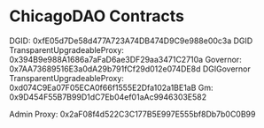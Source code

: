 # ChicagoDAO Contracts

DGID: 0xfE05d7De58d477A723A74DB474D9C9e988e00c3a
DGID TransparentUpgradeableProxy: 0x394B9e988A1686a7aFaD6ae3DF29aa3471C2710a
Governor: 0x7AA73689516E3a0dA29b791fCf29d012e074DE8d
DGIGovernor TransparentUpgradeableProxy: 0xd074C9Ea07F05ECA0f66f1555E2Dfa102a1BE1aB
Gm: 0x9D454F55B7B99D1dC7Eb04ef01aAc9946303E582

Admin Proxy: 0x2aF08f4d522C3C177B5E997E555bf8Db7b0C0B99
